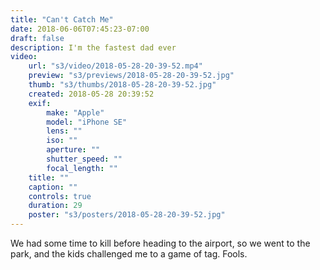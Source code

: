 ```yaml
---
title: "Can't Catch Me"
date: 2018-06-06T07:45:23-07:00
draft: false
description: I'm the fastest dad ever
video:
    url: "s3/video/2018-05-28-20-39-52.mp4"
    preview: "s3/previews/2018-05-28-20-39-52.jpg"
    thumb: "s3/thumbs/2018-05-28-20-39-52.jpg"
    created: 2018-05-28 20:39:52
    exif:
        make: "Apple"
        model: "iPhone SE"
        lens: ""
        iso: ""
        aperture: ""
        shutter_speed: ""
        focal_length: ""
    title: ""
    caption: ""
    controls: true
    duration: 29
    poster: "s3/posters/2018-05-28-20-39-52.jpg"
---
```


We had some time to kill before heading to the airport, so we went to the park, and the kids challenged me to a game of tag. Fools.
